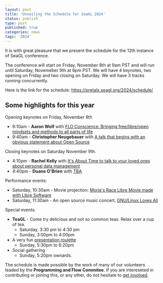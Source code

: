 ```yaml
---
layout: post
title: 'Unveiling the Schedule for SeaGL 2024'
status: publish
type: post
published: true
categories: news
tags: '2024'
---
```


It is with great pleasure that we present the schedule for the 12th instance of SeaGL conference.

The conference will start on Friday, November 8th at 9am PST and will run until Saturday, Novemeber 9th at 6pm PST. We will have 4 keynotes, two opening on Friday and two closing on Saturday. We will have 3 tracks running concurrently.

Here is the link for the schedule: <https://pretalx.seagl.org/2024/schedule/>

## Some highlights for this year
Opening keynotes on Friday, November 8th
 - 9:10am - **Aaron Wolf** with [FLO Conscience: Bringing free/libre/open mindsets and methods to all parts of life](https://pretalx.seagl.org/2024/talk/TLTGUG/)
 - 9:40am - **Christopher Neugebauer** with [A talk that begins with an obvious statement about Open Source](https://pretalx.seagl.org/2024/talk/J8HLAP/)

Closing keynotes on Saturday November 9th.
 - 4:10pm - **Rachel Kelly** with [It's About Time to talk to your loved ones about personal data management](https://pretalx.seagl.org/2024/talk/MAZDSY/)
 - 4:40pm - **Duane O'Brien** with [TBA](https://pretalx.seagl.org/2024/talk/QVGUKW/)

Performance events:
- Saturday, 10:30am - Movie projection: [Moria's Race Libre Movie made with Libre Software](https://pretalx.seagl.org/2024/talk/LZCCGM/)
- Saturday, 11:30am - An open source music concert. [GNU/Linux Loves All](https://pretalx.seagl.org/2024/talk/GHKKZA/)

Special events:
 - **TeaGL** - Come try delicious and not so common teas. Relax over a cup of tea.
   - Saturday, 3:30 pm to 4:30 pm
   - Sunday, 3:00pm to 4:00pm
 - A very fun [presentation roulette](https://pretalx.seagl.org/2024/talk/EQXCUM/)
   - Sunday, 5:30pm to 6:20pm
 - Social gathering
   - Sunday, 5:20pm ownards.

The schedule is made possible by the work of many of our volunteers leaded by the **Programming and Flow Commitee**. If you are intereseted in contributing or joining this, or any other, do not hesitate to [get involved](/get_involved).
